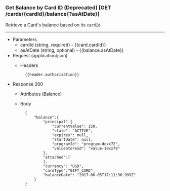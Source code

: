 ### Get Balance by Card ID (Deprecated) [GET /cards/{cardId}/balance{?asAtDate}]
Retrieve a Card's balance based on its `cardId`.

---
+ Parameters
    + cardId (string, required) - {{card.cardId}}
    + asAtDate (string, optional) - {{balance.asAtDate}}
+ Request (application/json)
    + Headers

            {{header.authorization}}

+ Response 200
    + Attributes (Balance)

    + Body

            {
                "balance":{
                    "principal":{
                        "currentValue": 150,
                        "state": "ACTIVE",
                        "expires": null,
                        "startDate": null,
                        "programId": "program-dexx72",
                        "valueStoreId": "value-18xx79"
                    },
                    "attached":[
                    ],
                    "currency": "USD",
                    "cardType":"GIFT_CARD",
                    "balanceDate": "2017-06-05T17:11:36.999Z"
                }
            }

